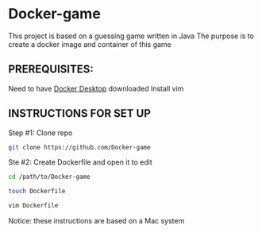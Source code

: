 # Docker-game
This project is based on a guessing game written in Java 
The purpose is to create a docker image and container of this game 

## PREREQUISITES: 
Need to have [Docker Desktop](https://www.docker.com/products/docker-desktop/) downloaded 
Install vim 

## INSTRUCTIONS FOR SET UP 
Step #1: Clone repo
```bash 
git clone https://github.com/Docker-game
```
Ste #2: Create Dockerfile and open it to edit 

```bash 
cd /path/to/Docker-game

touch Dockerfile

vim Dockerfile
```



Notice: these instructions are based on a Mac system 



